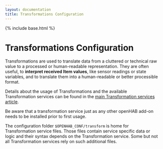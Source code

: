 ```yaml
---
layout: documentation
title: Transformations Configuration
---
```


{% include base.html %}

# Transformations Configuration

Transformations are used to translate data from a cluttered or technical raw value to a processed or human-readable representation.
They are often useful, to **interpret received Item values**, like sensor readings or state variables, and to translate them into a human-readable or better processible format.

Details about the usage of Transformations and the available Transformation services can be found in the [main Transformation services article]({{base}}/addons/transformations.html).

Be aware that a transformation service just as any other openHAB add-on needs to be installed prior to first usage.

The configuration folder `$OPENHAB_CONF/transform` is home for Transformation service files.
Those files contain service specific data or logic and their syntax depends on the Transformation service.
Some but not all Transformation services rely on such additional files.
